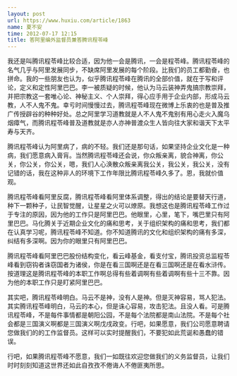 ```yaml
---
layout: post
url: https://www.huxiu.com/article/1863
name: 夏不安
time: 2012-07-17 12:15
title: 答阿里编外监督员兼答腾讯程苓峰
---
```

我还是叫腾讯程苓峰比较合适，因为他一会是腾讯，一会是程苓峰。腾讯程苓峰的名气几乎与阿里发展同步，不缺席阿里发展的每个阶段。比我们的员工都勤奋，也拼命。我的一些朋友也认为，似乎腾讯程苓峰在腾讯的全部价值，就在于写和评论，定义和定性阿里巴巴。李一被质疑的时候，他认为马云装神弄鬼搞宗教崇拜，并把宗教这一套唯心论、神秘主义、个人崇拜，得心应手用于企业内部，形成马云教，人不人鬼不鬼。幸亏时间慢慢过去，腾讯程苓峰现在微博上乐衷的也是普及推广传授辟谷的种种好处。总之阿里学习道教就是人不人鬼不鬼别有用心走火入魔乌烟瘴气，而腾讯程苓峰普及道教就是亦人亦神普渡众生人皆向往大家和谐天下太平寿与天齐。

腾讯程苓峰认为阿里病了，病的不轻。我们还是那句话，如果坚持企业文化是一种病，我们愿意病入膏肓。当然腾讯程苓峰还会说，你众叛亲离，貌合神离，你公关，你公关，你公关，嗯，我们人心涣散众叛亲离我公关，我公关，我公关，没有记错的话，我在这种非人的环境下工作年限比腾讯程苓峰久多了。恩，我就价值观。

腾讯程苓峰看阿里反腐，腾讯程苓峰看阿里体系调整，得出的结论是要替天行道，种下一颗种子，让民智觉醒，让星星之火可以燎原。我想这也是腾讯程苓峰工作过于专注的原因，因为他的工作只是阿里巴巴。他眼里，心里，笔下，嘴巴里只有阿里巴巴。马化腾关于近期企业文化的痛和思考，关于组织架构的痛和思考，我们都在认真学习呢，腾讯程苓峰不知道。你不知道腾讯的文化和组织架构的痛有多深，纠结有多深啊。因为你的眼里只有阿里巴巴。

腾讯程苓峰看阿里巴巴股份结构变化，看云峰基金，看支付宝，腾讯投资总监程苓峰看到窃钩者诛窃国者为诸侯，你是在看三国啊还是在看三国啊还是在看水浒传。按道理这是腾讯程苓峰的本职工作啊总得有些着调啊有些着调啊有些十三不靠。因为他的本职工作只是盯紧阿里巴巴。

其实吧，腾讯程苓峰明白。马云不是神，没有人是神。但是灭神容易，骂人犯法。其实腾讯程苓峰明白，马云的本心，但是诛心容易，攻击犯法。且没人看。可是腾讯程苓峰，不是每件事情都是朝阳公园，不是每个法院都是南山法院。不是每个社会都是三国演义啊都是三国演义啊戊戌政变。行吧，如果愿意，我们公司愿意聘请您做我们的的工作监督员。这样可以实时提醒我们，不要犯如此荒诞和愚蠢的错误。

行吧，如果腾讯程苓峰不愿意，我们一如既往欢迎您做我们的义务监督员，让我们时时刻刻知道这世界还如此自孜孜不倦诲人不倦匪夷所思。

